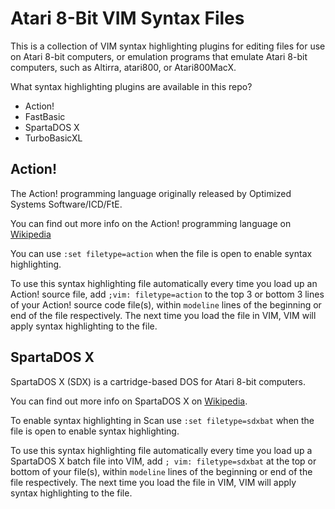# Atari 8-Bit VIM Syntax Files #

This is a collection of VIM syntax highlighting plugins for editing files for 
use on Atari 8-bit computers, or emulation programs that emulate Atari 8-bit
computers, such as Altirra, atari800, or Atari800MacX.

What syntax highlighting plugins are available in this repo?

* Action!
* FastBasic
* SpartaDOS X
* TurboBasicXL

## Action! ##
The Action! programming language originally released by Optimized Systems
Software/ICD/FtE.

You can find out more info on the Action! programming language on
[Wikipedia](https://en.wikipedia.org/wiki/Action%21_%28programming_language%29)

You can use `:set filetype=action` when the file is open to enable syntax
highlighting.

To use this syntax highlighting file automatically every time you load up an
Action! source file, add `;vim: filetype=action` to the top 3 or bottom 3
lines of your Action! source code file(s), within `modeline` lines of the
beginning or end of the file respectively.  The next time you load the file in
VIM, VIM will apply syntax highlighting to the file.

## SpartaDOS X ##
SpartaDOS X (SDX) is a cartridge-based DOS for Atari 8-bit computers.

You can find out more info on SpartaDOS X on
[Wikipedia](https://en.wikipedia.org/wiki/SpartaDOS_X).

To enable syntax highlighting in Scan use `:set filetype=sdxbat` when the file is open to enable syntax
highlighting.

To use this syntax highlighting file automatically every time you load up a
SpartaDOS X batch file into VIM, add `; vim: filetype=sdxbat` at the top or
bottom of your file(s), within `modeline` lines of the beginning or end of the
file respectively.  The next time you load the file in VIM, VIM will apply
syntax highlighting to the file.


